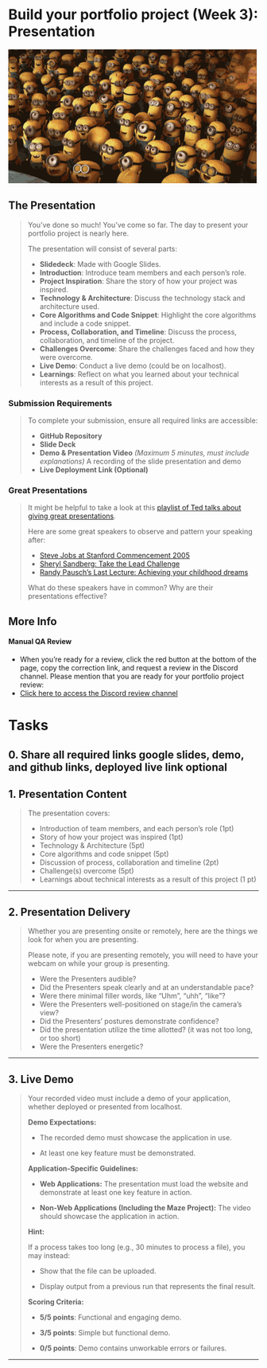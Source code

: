 # Build your portfolio project (Week 3): Presentation

![](./assets/pr-01.gif)

## The Presentation
> 
> You’ve done so much! You’ve come so far. The day to present your portfolio project is nearly here.
> 
> The presentation will consist of several parts:
> 
> -   **Slidedeck**: Made with Google Slides.
> -   **Introduction**: Introduce team members and each person’s role.
> -   **Project Inspiration**: Share the story of how your project was inspired.
> -   **Technology & Architecture**: Discuss the technology stack and architecture used.
> -   **Core Algorithms and Code Snippet**: Highlight the core algorithms and include a code snippet.
> -   **Process, Collaboration, and Timeline**: Discuss the process, collaboration, and timeline of the project.
> -   **Challenges Overcome**: Share the challenges faced and how they were overcome.
> -   **Live Demo**: Conduct a live demo (could be on localhost).
> -   **Learnings**: Reflect on what you learned about your technical interests as a result of this project.

### **Submission Requirements**
> 
> To complete your submission, ensure all required links are accessible:
> 
> -   **GitHub Repository**
> -   **Slide Deck**
> -   **Demo & Presentation Video** _(Maximum 5 minutes, must include explanations)_ A recording of the slide presentation and demo
> -   **Live Deployment Link (Optional)**  
    

### Great Presentations
> 
> It might be helpful to take a look at this [playlist of Ted talks about giving great presentations](https://www.ted.com/playlists/574/how_to_make_a_great_presentation "playlist of Ted talks about giving great presentations").
> 
> Here are some great speakers to observe and pattern your speaking after:
> 
> -   [Steve Jobs at Stanford Commencement 2005](https://www.youtube.com/watch?v=1i9kcBHX2Nw "Steve Jobs at Stanford Commencement 2005")
> -   [Sheryl Sandberg: Take the Lead Challenge](https://www.youtube.com/watch?v=_U-CRqK8M1c "Sheryl Sandberg: Take the Lead Challenge")
> -   [Randy Pausch’s Last Lecture: Achieving your childhood dreams](https://www.youtube.com/watch?v=ji5_MqicxSo "Randy Pausch's Last Lecture: Achieving your childhood dreams")
> 
> What do these speakers have in common? Why are their presentations effective?

## More Info

#### **Manual QA Review**

-   When you’re ready for a review, click the red button at the bottom of the page, copy the correction link, and request a review in the Discord channel. Please mention that you are ready for your portfolio project review:
-   [Click here to access the Discord review channel](https://discord.com/login?redirect_to=%2Fchannels%2F1148581179084243054%2F1244568878949077002 "Click here to access the Discord review channel")

# Tasks

## 0\. Share all required links google slides, demo, and github links, deployed live link optional


## 1\. Presentation Content
> The presentation covers:
> 
> -   Introduction of team members, and each person’s role (1pt)
> -   Story of how your project was inspired (1pt)
> -   Technology & Architecture (5pt)
> -   Core algorithms and code snippet (5pt)
> -   Discussion of process, collaboration and timeline (2pt)
> -   Challenge(s) overcome (5pt)
> -   Learnings about technical interests as a result of this project (1 pt)

---

## 2\. Presentation Delivery
> Whether you are presenting onsite or remotely, here are the things we look for when you are presenting.
> 
> Please note, if you are presenting remotely, you will need to have your webcam on while your group is presenting.
> 
> -   Were the Presenters audible?
> -   Did the Presenters speak clearly and at an understandable pace?
> -   Were there minimal filler words, like “Uhm”, “uhh”, “like”?
> -   Were the Presenters well-positioned on stage/in the camera’s view?
> -   Did the Presenters’ postures demonstrate confidence?
> -   Did the presentation utilize the time allotted? (it was not too long, or too short)
> -   Were the Presenters energetic?

---

## 3\. Live Demo
> Your recorded video must include a demo of your application, whether deployed or presented from localhost.
> 
> **Demo Expectations:**
> 
> -   The recorded demo must showcase the application in use.  
>     
> -   At least one key feature must be demonstrated.  
>     
> 
> **Application-Specific Guidelines:**
> 
> -   **Web Applications:** The presentation must load the website and demonstrate at least one key feature in action.  
>     
> -   **Non-Web Applications (Including the Maze Project):** The video should showcase the application in action.  
>     
> 
> **Hint:**
> 
> If a process takes too long (e.g., 30 minutes to process a file), you may instead:
> 
> -   Show that the file can be uploaded.  
>     
> -   Display output from a previous run that represents the final result.  
>     
> 
> **Scoring Criteria:**
> 
> -   **5/5 points**: Functional and engaging demo.  
>     
> -   **3/5 points**: Simple but functional demo.  
>     
> -   **0/5 points**: Demo contains unworkable errors or failures.

---
